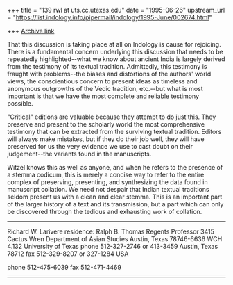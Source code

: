+++
title = "139 rwl at uts.cc.utexas.edu"
date = "1995-06-26"
upstream_url = "https://list.indology.info/pipermail/indology/1995-June/002674.html"

+++
[Archive link](https://list.indology.info/pipermail/indology/1995-June/002674.html)

That this discussion is taking place at all on Indology is cause for
rejoicing.  There is a fundamental concern underlying this discussion that
needs to be repeatedly highlighted--what we know about ancient India is
largely derived from the testimony of its textual tradition.  Admittedly,
this testimony is fraught with problems--the biases and distortions of the
authors' world views, the conscientious concern to present ideas as
timeless and anonymous outgrowths of the Vedic tradition, etc.--but what is
most important is that we have the most complete and reliable testimony
possible.

"Critical" editions are valuable because they attempt to do just this.
They preserve and present to the scholarly world the most comprehensive
testimony that can be extracted from the surviving textual tradition.
Editors will always make mistakes, but if they do their job well, they will
have preserved for us the very evidence we use to cast doubt on their
judgement--the variants found in the manuscripts.

Witzel knows this as well as anyone, and when he refers to the presence of
a stemma codicum, this is merely a concise way to refer to the entire
complex of preserving, presenting, and synthesizing the data found in
manuscript collation.  We need not despair that Indian textual traditions
seldom present us with a clean and clear stemma.  This is an important part
of the larger history of a text and its transmission, but a part which can
only be discovered through the tedious and exhausting work of collation.






*************************************************************************
Richard W. Larivere                          residence:
Ralph B. Thomas Regents Professor   3415 Cactus Wren
Department of Asian Studies              Austin, Texas 78746-6636
WCH 4.132
University of Texas                           phone 512-327-2746 or 413-3459
Austin, Texas 78712                          fax 512-329-8207 or 327-1284
USA

phone 512-475-6039
fax     512-471-4469
**************************************************************************







